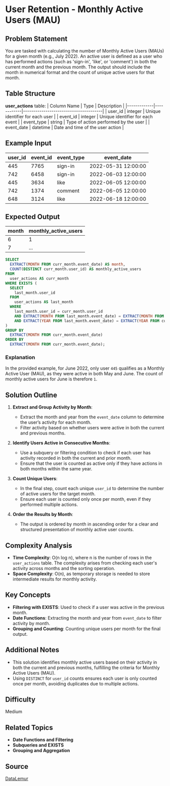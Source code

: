 # User Retention - Monthly Active Users (MAU)

## Problem Statement
You are tasked with calculating the number of Monthly Active Users (MAUs) for a given month (e.g., July 2022). An active user is defined as a user who has performed actions (such as 'sign-in', 'like', or 'comment') in both the current month and the previous month. The output should include the month in numerical format and the count of unique active users for that month.

## Table Structure
**user_actions** table:
| Column Name | Type       | Description                           |
|-------------|------------|---------------------------------------|
| user_id     | integer    | Unique identifier for each user       |
| event_id    | integer    | Unique identifier for each event      |
| event_type  | string     | Type of action performed by the user  |
| event_date  | datetime   | Date and time of the user action      |

## Example Input
| user_id | event_id | event_type | event_date           |
|---------|----------|------------|-----------------------|
| 445     | 7765     | sign-in    | 2022-05-31 12:00:00  |
| 742     | 6458     | sign-in    | 2022-06-03 12:00:00  |
| 445     | 3634     | like       | 2022-06-05 12:00:00  |
| 742     | 1374     | comment    | 2022-06-05 12:00:00  |
| 648     | 3124     | like       | 2022-06-18 12:00:00  |

## Expected Output
| month | monthly_active_users |
|-------|-----------------------|
| 6     | 1                    |
| 7     | ...                  |

```sql
SELECT
  EXTRACT(MONTH FROM curr_month.event_date) AS month,
  COUNT(DISTINCT curr_month.user_id) AS monthly_active_users
FROM
  user_actions AS curr_month
WHERE EXISTS (
  SELECT 
    last_month.user_id
  FROM
    user_actions AS last_month
  WHERE 
    last_month.user_id = curr_month.user_id
    AND EXTRACT(MONTH FROM last_month.event_date) = EXTRACT(MONTH FROM curr_month.event_date - INTERVAL '1 month')
    AND EXTRACT(YEAR FROM last_month.event_date) = EXTRACT(YEAR FROM curr_month.event_date)
)
GROUP BY 
  EXTRACT(MONTH FROM curr_month.event_date)
ORDER BY 
  EXTRACT(MONTH FROM curr_month.event_date);
```

### Explanation
In the provided example, for June 2022, only user `445` qualifies as a Monthly Active User (MAU), as they were active in both May and June. The count of monthly active users for June is therefore `1`.

## Solution Outline

1. **Extract and Group Activity by Month**:
   - Extract the month and year from the `event_date` column to determine the user’s activity for each month.
   - Filter activity based on whether users were active in both the current and previous months.

2. **Identify Users Active in Consecutive Months**:
   - Use a subquery or filtering condition to check if each user has activity recorded in both the current and prior month.
   - Ensure that the user is counted as active only if they have actions in both months within the same year.

3. **Count Unique Users**:
   - In the final step, count each unique `user_id` to determine the number of active users for the target month.
   - Ensure each user is counted only once per month, even if they performed multiple actions.

4. **Order the Results by Month**:
   - The output is ordered by month in ascending order for a clear and structured presentation of monthly active user counts.

## Complexity Analysis
- **Time Complexity**: O(n log n), where n is the number of rows in the `user_actions` table. The complexity arises from checking each user's activity across months and the sorting operation.
- **Space Complexity**: O(n), as temporary storage is needed to store intermediate results for monthly activity.

## Key Concepts
- **Filtering with EXISTS**: Used to check if a user was active in the previous month.
- **Date Functions**: Extracting the month and year from `event_date` to filter activity by month.
- **Grouping and Counting**: Counting unique users per month for the final output.

## Additional Notes
- This solution identifies monthly active users based on their activity in both the current and previous months, fulfilling the criteria for Monthly Active Users (MAU).
- Using `DISTINCT` for `user_id` counts ensures each user is only counted once per month, avoiding duplicates due to multiple actions.

## Difficulty
Medium

## Related Topics
- **Date Functions and Filtering**
- **Subqueries and EXISTS**
- **Grouping and Aggregation**

## Source
[DataLemur](https://datalemur.com/questions/user-retention)
